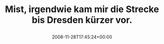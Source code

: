---
retweeted: false
source: <a href="http://twitter.com" rel="nofollow">Twitter Web Client</a>
entities:
  hashtags: []
  symbols: []
  user_mentions: []
  urls: []
display_text_range:
- '0'
- '59'
favorite_count: '0'
id_str: '1028239905'
truncated: false
retweet_count: '0'
id: '1028239905'
created_at: Fri Nov 28 17:45:24 +0000 2008
favorited: false
full_text: Mist, irgendwie kam mir die Strecke bis Dresden kürzer vor.
lang: de
tags:
- pesos/twitter
date: '2008-11-28T17:45:24+00:00'
src: https://twitter.com/bascht/status/1028239905
original_url: https://twitter.com/bascht/status/1028239905
type: twitter_tweet
text: Mist, irgendwie kam mir die Strecke bis Dresden kürzer vor.
title: 'Mist, irgendwie kam mir die Strecke bis Dresden kürzer vor.

  '

---